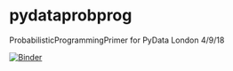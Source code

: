 # pydataprobprog
ProbabilisticProgrammingPrimer for PyData London 4/9/18

[![Binder](https://mybinder.org/badge.svg)](https://mybinder.org/v2/gh/springcoil/pydataprobprog/master)
